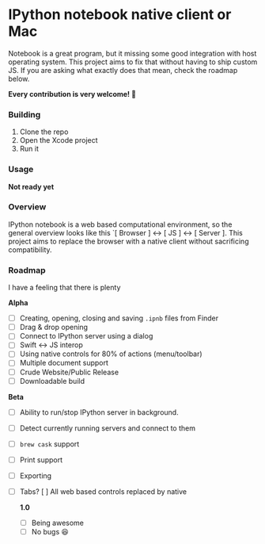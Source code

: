 # IPython notebook native client or Mac
Notebook is a great program, but it missing some good integration with host operating system. This project aims to fix that without having to ship custom JS. If you are asking what exactly does that mean, check the roadmap below.

**Every contribution is very welcome! :beers:** 

### Building
1. Clone the repo
2. Open the Xcode project
3. Run it

### Usage
**Not ready yet**

### Overview
IPython notebook is a web based computational environment, so the general overview looks like this `[ Browser ] <-> [ JS ] <-> [ Server ]. This project aims to replace the browser with a native client without sacrificing compatibility. 

### Roadmap
I have a feeling that there is plenty 

**Alpha**
 - [ ] Creating, opening, closing and saving `.ipnb` files from Finder
 - [ ] Drag & drop opening
 - [ ] Connect to IPython server using a dialog
 - [ ] Swift <-> JS interop
 - [ ] Using native controls for 80% of actions (menu/toolbar)
 - [ ] Multiple document support
 - [ ] Crude Website/Public Release
 - [ ] Downloadable build

**Beta** 
- [ ] Ability to run/stop IPython server in background.
- [ ] Detect currently running servers and connect to them
- [ ] `brew cask` support
- [ ] Print support
- [ ] Exporting
- [ ] Tabs? 
  [ ] All web based controls replaced by native 
  
  **1.0** 
  - [ ] Being awesome
  - [ ] No bugs :satisfied: 